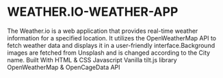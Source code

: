# WEATHER.IO-WEATHER-APP
The Weather.io is a web application that provides real-time weather information for a specified location. It utilizes the OpenWeatherMap API to fetch weather data and displays it in a user-friendly interface.Background images are fetched from Unsplash and is changed according to the City name. 
Built With
    HTML & CSS
    Javascript
    Vanilla tilt.js library
    OpenWeatherMap & OpenCageData API

